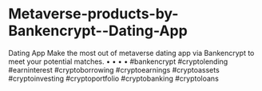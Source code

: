 # Metaverse-products-by-Bankencrypt--Dating-App
Dating App  Make the most out of metaverse dating app via Bankencrypt to meet your potential matches. • • • • #bankencrypt #cryptolending #earninterest #cryptoborrowing #cryptoearnings #cryptoassets #cryptoinvesting #cryptoportfolio #cryptobanking #cryptoloans
